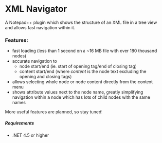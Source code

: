 # XML Navigator
A Notepad++ plugin which shows the structure of an XML file in a tree view and allows fast navigation within it.

### Features:
  * fast loading (less than 1 second on a ~16 MB file with over 180 thousand nodes)
  * accurate navigation to
    * node start/end (ie. start of opening tag/end of closing tag)
    * content start/end (where _content_ is the node text excluding the opening and closing tags)
  * allows selecting whole node or node content directly from the context menu
  * shows attribute values next to the node name, greatly simplifying navigation within a node which has lots of child nodes with the same names
  
More useful features are planned, so stay tuned!
 
##### Requirements
  * .NET 4.5 or higher
